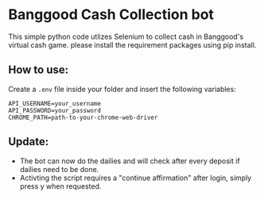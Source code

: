 # Banggood Cash Collection bot
This simple python code utlizes Selenium to collect cash in Banggood's virtual cash game.
please install the requirement packages using pip install.

## How to use:
Create a `.env` file inside your folder and insert the following variables:
```
API_USERNAME=your_username
API_PASSWORD=your_password
CHROME_PATH=path-to-your-chrome-web-driver
```

## Update:
- The bot can now do the dailies and will check after every deposit if dailies need to be done.
- Activting the script requires a "continue affirmation" after login, simply press y when requested.

